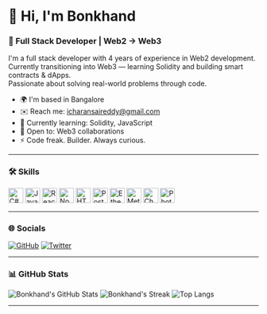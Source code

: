 # 👋 Hi, I'm Bonkhand

### 🚀 Full Stack Developer | Web2 → Web3

I'm a full stack developer with 4 years of experience in Web2 development.  
Currently transitioning into Web3 — learning Solidity and building smart contracts & dApps.  
Passionate about solving real-world problems through code.

- 🌍 I'm based in Bangalore  
- ✉️ Reach me: [icharansaireddy@gmail.com](mailto:icharansaireddy@gmail.com)  
- 🧠 Currently learning: Solidity, JavaScript  
- 🤝 Open to: Web3 collaborations  
- ⚡ Code freak. Builder. Always curious.

---
### 🛠️ Skills

<p align="left">
  <img src="https://raw.githubusercontent.com/danielcranney/readme-generator/main/public/icons/skills/csharp-colored.svg" width="30" height="30" alt="C#" />
  <img src="https://raw.githubusercontent.com/danielcranney/readme-generator/main/public/icons/skills/javascript-colored.svg" width="30" height="30" alt="JavaScript" />
  <img src="https://raw.githubusercontent.com/danielcranney/readme-generator/main/public/icons/skills/react-colored.svg" width="30" height="30" alt="React" />
  <img src="https://raw.githubusercontent.com/danielcranney/readme-generator/main/public/icons/skills/nodejs-colored.svg" width="30" height="30" alt="Node.js" />
  <img src="https://raw.githubusercontent.com/danielcranney/readme-generator/main/public/icons/skills/html5-colored.svg" width="30" height="30" alt="HTML5" />
  <img src="https://raw.githubusercontent.com/danielcranney/readme-generator/main/public/icons/skills/postgresql-colored.svg" width="30" height="30" alt="PostgreSQL" />
  <img src="https://raw.githubusercontent.com/danielcranney/readme-generator/main/public/icons/skills/ethereum-colored.svg" width="30" height="30" alt="Ethereum" />
  <img src="https://raw.githubusercontent.com/danielcranney/readme-generator/main/public/icons/skills/metamask-colored.svg" width="30" height="30" alt="MetaMask" />
  <img src="https://raw.githubusercontent.com/danielcranney/readme-generator/main/public/icons/skills/chainlink-colored.svg" width="30" height="30" alt="Chainlink" />
  <img src="https://raw.githubusercontent.com/danielcranney/readme-generator/main/public/icons/skills/photoshop-colored.svg" width="30" height="30" alt="Photoshop" />
</p>

---

### 🌐 Socials

[![GitHub](https://img.shields.io/github/followers/bonkhand?logo=github&style=for-the-badge&color=0891b2)](https://github.com/bonkhand)
[![Twitter](https://img.shields.io/twitter/follow/0xbonkhand_apt?logo=twitter&style=for-the-badge&color=0891b2)](https://x.com/0xbonkhand_apt)

---

### 📊 GitHub Stats

![Bonkhand's GitHub Stats](https://github-readme-stats.vercel.app/api?username=bonkhand&show_icons=true&theme=radical)
![Bonkhand's Streak](https://streak-stats.demolab.com?user=bonkhand&theme=dark)
![Top Langs](https://github-readme-stats.vercel.app/api/top-langs/?username=bonkhand&layout=compact&theme=radical)

---


